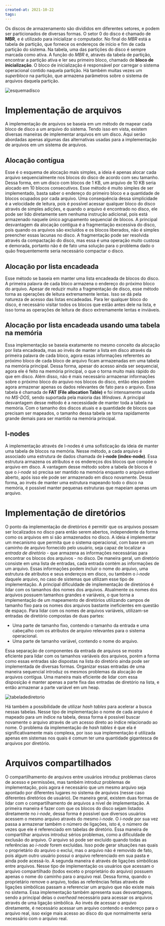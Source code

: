 ```yaml
---
created-at: 2021-10-22
tags:
---
```

Os discos de armazenamento são divididos em diferentes setores, e podem ser particionados de diversas formas. O setor 0 do disco é chamado de **MBR**, e é utilizado para inicializar o computador. No final do *MBR* está a tabela de partição, que fornece os endereços de início e fim de cada partição do sistema. Na tabela, uma das partições do disco é sempre marcada como ativa. A função do *MBR* é, através da tabela de partição, encontrar a partição ativa e ler seu primeiro bloco, chamado de **bloco de inicialização**. O bloco de inicialização é responsável por carregar o sistema operacional contido naquela partição. Há também muitas vezes um *superbloco* na partição, que armazena parâmetros sobre o sistema de arquivos daquela partição.

![esquemadisco](esquemaarquivos.png)


# Implementação de arquivos
A implementação de arquivos se baseia em um método de mapear cada bloco de disco a um arquivo do sistema. Tendo isso em vista, existem diversas maneiras de implementar arquivos em um disco. Aqui serão abordadas apenas algumas das alternativas usadas para a implementação de arquivos em um sistema de arquivos.

## Alocação contígua
Esse é o esquema de alocação mais simples, a ideia é apenas alocar cada arquivo sequencialmente nos blocos do disco de acordo com seu tamanho. Dessa forma, em um disco com blocos de 1 KB, um arquivo de 10 KB seria alocado em 10 blocos consecutivos.
Esse método é muito simples de ser implementado, basta saber o endereço do primeiro bloco e a quantidade de blocos ocupados por cada arquivo. Uma consequência dessa simplicidade é a velocidade de leitura, pois é possível acessar qualquer bloco do disco através de simples adições, e quando o arquivo é encontrado no disco, ele pode ser lido diretamente sem nenhuma instrução adicional, pois está armazenado naquele único agrupamento sequencial de blocos.
A principal desvantagem da alocação contígua é a fragmentação excessiva do disco, pois quando os arquivos são excluídos e os blocos liberados, não é simples preencher essas lacunas no disco. A fragmentação pode ser resolvida através da compactação do disco, mas essa é uma operação muito custosa e demorada, portanto não é de fato uma solução para o problema dado o quão frequentemente seria necessário compactar o disco.

## Alocação por lista encadeada
Esse método se baseia em manter uma lista encadeada de blocos do disco. A primeira palavra de cada bloco armazena o endereço do próximo bloco do arquivo. Apesar de reduzir muito a fragmentação de disco, esse método torna as operações de leitura extremamente lentas. Isso se dá pela natureza de acesso das listas encadeadas. Para ler qualquer bloco do disco, é necessário visitar todos os blocos que estão antes dele na lista, e isso torna as operações de leitura de disco extremamente lentas e inviáveis.

## Alocação por lista encadeada usando uma tabela na memória
Essa implementação se baseia exatamente no mesmo conceito da alocação por lista encadeada, mas ao invés de manter a lista em disco através da primeira palavra de cada bloco, agora essas informações referentes ao próximo bloco de cada bloco de arquivo ficam armazenadas em uma tabela na memória principal. Dessa forma, apesar do acesso ainda ser sequencial, agora ele é feito na memória principal, o que o torna muito mais rápido do que em disco. Além disso, não é mais necessário armazenar informações sobre o próximo bloco do arquivo nos blocos do disco, então eles podem agora armazenar apenas os dados relevantes de fato para o arquivo. Essa tabela é chamada de **FAT (File allocation Table)** e foi intensamente usada no *MS-DOS*, sendo suportada pela maioria das *Windows*.
A principal desvantagem desse método é a necessidade de manter toda a tabela na memória. Com o tamanho dos discos atuais e a quantidade de blocos que precisam ser mapeados, o tamanho dessa tabela se torna rapidamente grande demais para ser mantido na memória principal.

## I-nodes
A implementação através de I-nodes é uma sofisticação da ideia de manter uma tabela de blocos na memória. Nesse método, a cada arquivo é associado uma estrutura de dados chamada de **i-node (index-node)**. Essa estrutura armazena os atributos e os endereços dos blocos que compõe o arquivo em disco.
A vantagem desse método sobre a tabela de blocos é que o *i-node* só precisa ser mantido na memória enquanto o arquivo estiver aberto, após isso ele pode ser armazenado em disco novamente. Dessa forma, ao invés de manter uma estrutura mapeando todo o disco na memória, é possível manter pequenas estruturas que mapeiam apenas um arquivo.

# Implementação de diretórios
O ponto da implementação de diretórios é permitir que os arquivos possam ser localizados no disco para então serem abertos, independente da forma como os arquivos em si são armazenados no disco. A ideia é implementar um mecanismo que permita que o sistema operacional, com base em um caminho de arquivo fornecido pelo usuário, seja capaz de localizar a *entrada de diretório* - que armazena as informações necessárias para encontrar os blocos dos arquivos - no disco.
De maneira geral, um diretório consiste em uma lista de entradas, cada entrada contém as informações de um arquivo. Essas informações podem incluir o nome do arquivo, uma estrutura de atributos e seus endereços em disco, ou também o *i-node* daquele arquivo, no caso de sistemas que utilizam esse tipo de implementação.
A principal dificuldade de implementação de diretórios é lidar com os tamanhos dos nomes dos arquivos. Atualmente os nomes dos arquivos possuem tamanhos grandes e variáveis, o que torna a implementação de um mapeamento de diretórios utilizando campos de tamanho fixo para os nomes dos arquivos bastante ineficientes em questão de espaço.
Para lidar com os nomes de arquivos variáveis, utilizam-se entradas de diretório compostas de duas partes:

- Uma parte de tamanho fixo, contendo o tamanho da entrada e uma cabeçalho com os atributos de arquivo relevantes para o sistema operacional.
- Uma parte de tamanho variável, contendo o nome do arquivo.

Essa separação de componentes da entrada de arquivos se mostra eficiente para lidar com os tamanhos variáveis dos arquivos, porém a forma como essas entradas são dispostas na lista do diretório ainda pode ser implementada de diversas formas. Organizar essas entradas de uma maneira sequencial introduz os mesmos problemas da alocação de arquivos contígua. Uma maneira mais eficiente de lidar com essa disposição é manter apenas a parte fixa das entradas de diretório na lista, e então armazenar a parte variável em um heap.

![tabeladediretorio](tabeladiretorio.png)

Há também a possibilidade de utilizar *hash tables* para acelerar a busca nessas tabelas. Nesse tipo de implementação o nome de cada arquivo é mapeado para um índice na tabela, dessa forma é possível buscar novamente o arquivo através de um acesso direto ao índice relacionado ao nome. O problema da implementação de *hash tables* é que ela é significativamente mais complexa, por isso sua implementação é utilizada apenas em sistemas nos quais é comum ter uma quantidade gigantesca de arquivos por diretório.

# Arquivos compartilhados
O compartilhamento de arquivos entre usuários introduz problemas claros de acesso e permissões, mas também introduz problemas de implementação, pois agora é necessário que um mesmo arquivo seja apontado por diferentes lugares no sistema de arquivos (nesse caso diferentes diretórios de usuário). De maneira geral, existem duas formas de lidar com o compartilhamento de arquivos a nível de implementação.
A primeira maneira é fazer com que os blocos do disco sejam listados diretamente no *i-node*, dessa forma é possível que diversos usuários acessem o mesmo arquivo através do mesmo *i-node*. O *i-node* por sua vez passa a armazenar também o número de ligações, isto é, o número de vezes que ele é referenciado em tabelas de diretório. Essa maneira de compartilhar arquivos introduz sérios problemas, como a dificuldade de exclusão do arquivo. O arquivo só pode ser excluído quando todas as referências ao *i-node* forem excluídas. Isso pode gerar situações nas quais o proprietário do arquivo o exclui, mas o arquivo não é removido de fato, pois algum outro usuário possui o arquivo referenciado em sua pasta e ainda pode acessá-lo.
A segunda maneira é através de ligações simbólicas entre arquivos. Nesse tipo de implementação os usuários que acessam o arquivo compartilhado (todos exceto o proprietário do arquivo) possuem apenas o nome do caminho para o arquivo real. Dessa forma, quando o proprietário remove o arquivo, todas as referências feitas através de ligações simbólicas passam a referenciar um arquivo que não existe mais no sistema. Essa implementação também apresenta suas desvantagens, sendo a principal delas o *overhead* necessário para acessar os arquivos através de uma ligação simbólica. Ao invés de acessar o arquivo diretamente, é necessário acessar um arquivo contendo o endereço para o arquivo real, isso exige mais acesso ao disco do que normalmente seria necessário com o arquivo real.
